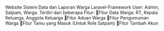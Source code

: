 Website Sistem Data dan Laporan Warga
Laravel-Framework
User: Admin, Satpam, Warga.
Terdiri dari beberapa Fitur:
💎Fitur Data Warga: RT, Kepala Keluarga, Anggota Keluarga
💎Fitur Aduan Warga
💎Fitur Pengumuman Warga
💎Fitur Tamu yang Masuk (Untuk Role Satpam)
💎Fitur Tambah Akun

